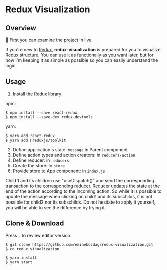# Redux Visualization

## Overview

🔗 First you can examine the project in [live](https://redux-visualization.vercel.app/).

If you're new to [Redux](https://redux.js.org/introduction/getting-started), **redux-visualization** is prepared for you to visualize Redux structure. You can use it as functionally as you want later, but for now I'm keeping it as simple as possible so you can easily understand the logic.

## Usage

1. Install the Redux library:

npm:

```
$ npm install --save react-redux
$ npm install --save-dev redux-devtools
```

yarn:

```
$ yarn add react-redux
$ yarn add @reduxjs/toolkit
```

2. Define application's state: `message` in Parent component
3. Define action types and action creators: in `reducers/action`
4. Define reducer: in `reducers`
5. Create the store: in `store`
6. Provide store to App component: in `index.js`

Child 1 and its children use "useDispatch()" and send the corresponding transaction to the corresponding reducer. Reducer updates the state at the end of the action according to the incoming action.
So while it is possible to update the message when clicking on child1 and its subschilds, it is not possible for child2 nor its subschilds. Do not hesitate to apply it yourself, you will be able to see the difference by trying it.

## Clone & Download

Press `.` to review editor version.

```
$ git clone https://github.com/eminebozdag/redux-visualization.git
$ cd redux-visualization

$ yarn install
$ yarn start
```
